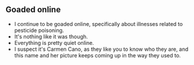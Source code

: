 ## Goaded online

- I continue to be goaded online, specifically about illnesses related to pesticide poisoning.
- It's nothing like it was though. 
- Everything is pretty quiet online.
- I suspect it's Carmen Cano, as they like you to know who they are, and this name and her picture keeps coming up in the way they used to.